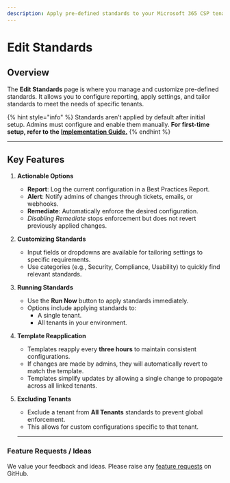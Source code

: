 ```yaml
---
description: Apply pre-defined standards to your Microsoft 365 CSP tenants.
---
```


# Edit Standards

## **Overview**

The **Edit Standards** page is where you manage and customize pre-defined standards. It allows you to configure reporting, apply settings, and tailor standards to meet the needs of specific tenants.

{% hint style="info" %}
Standards aren’t applied by default after initial setup. Admins must configure and enable them manually. **For first-time setup, refer to the** [**Implementation Guide.**](../../../setup/implementation-guide/standards-setup.md)
{% endhint %}

***

## **Key Features**

1. **Actionable Options**
   * **Report**: Log the current configuration in a Best Practices Report.
   * **Alert**: Notify admins of changes through tickets, emails, or webhooks.
   * **Remediate**: Automatically enforce the desired configuration.
   * _Disabling Remediate_ stops enforcement but does not revert previously applied changes.
2. **Customizing Standards**
   * Input fields or dropdowns are available for tailoring settings to specific requirements.
   * Use categories (e.g., Security, Compliance, Usability) to quickly find relevant standards.
3. **Running Standards**
   * Use the **Run Now** button to apply standards immediately.
   * Options include applying standards to:
     * A single tenant.
     * All tenants in your environment.
4. **Template Reapplication**
   * Templates reapply every **three hours** to maintain consistent configurations.
   * If changes are made by admins, they will automatically revert to match the template.
   * Templates simplify updates by allowing a single change to propagate across all linked tenants.
5.  **Excluding Tenants**

    * Exclude a tenant from **All Tenants** standards to prevent global enforcement.
    * This allows for custom configurations specific to that tenant.



    ***

### Feature Requests / Ideas

We value your feedback and ideas. Please raise any [feature requests](https://github.com/KelvinTegelaar/CIPP/issues/new?assignees=\&labels=enhancement%2Cno-priority\&projects=\&template=feature.yml\&title=%5BFeature+Request%5D%3A+) on GitHub.
